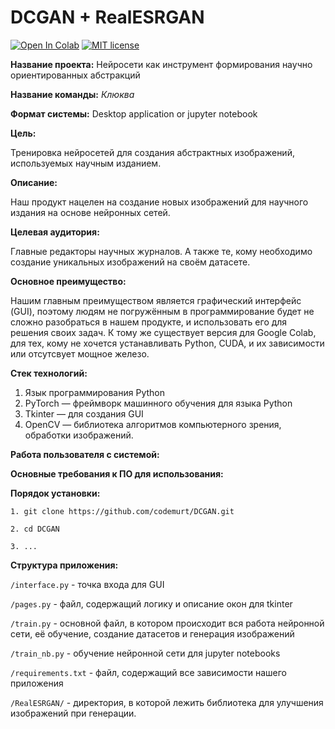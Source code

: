 # DCGAN + RealESRGAN

[![Open In Colab](https://colab.research.google.com/assets/colab-badge.svg)](https://colab.research.google.com/drive/1aQsXD-HvieYQts-X1nqPcZU1uSGNDh5i?usp=sharing)
[![MIT license](https://img.shields.io/badge/License-MIT-blue.svg)](https://lbesson.mit-license.org/)

**Название проекта:** Нейросети как инструмент формирования научно ориентированных абстракций

**Название команды:** *Клюква*

**Формат системы:** Desktop application or jupyter notebook

**Цель:**

Тренировка нейросетей для создания абстрактных изображений, используемых научным изданием.

**Описание:**

Наш продукт нацелен на создание новых изображений для научного издания на основе нейронных сетей.

**Целевая аудитория:**

Главные редакторы научных журналов. А также те, кому необходимо создание уникальных изображений на своём датасете.

**Основное преимущество:**

Нашим главным преимуществом является графический интерфейс (GUI), поэтому людям не погружённым в программирование будет не сложно разобраться в нашем продукте, и использовать его для решения своих задач. К тому же существует версия для Google Colab, для тех, кому не хочется устанавливать Python, CUDA, и их зависимости или отсутсвует мощное железо. 

**Стек технологий:**

1. Язык программирования Python
2. PyTorch — фреймворк машинного обучения для языка Python
3. Tkinter — для создания GUI
4. OpenCV — библиотека алгоритмов компьютерного зрения, обработки изображений.

**Работа пользователя с системой:**


**Основные требования к ПО для использования:**


**Порядок установки:**

```
1. git clone https://github.com/codemurt/DCGAN.git

2. cd DCGAN

3. ...
```

**Структура приложения:**

`/interface.py` - точка входа для GUI 

`/pages.py` - файл, содержащий логику и описание окон для tkinter 

`/train.py` - основной файл, в котором происходит вся работа нейронной сети, её обучение, создание датасетов и генерация изображений 

`/train_nb.py` - обучение нейронной сети для jupyter notebooks 

`/requirements.txt` - файл, содержащий все зависимости нашего приложения 

`/RealESRGAN/` - директория, в которой лежить библиотека для улучшения изображений при генерации. 
